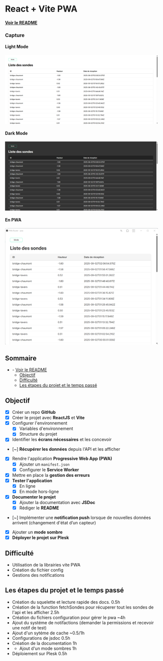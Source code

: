 # React + Vite PWA  <!-- omit in toc -->
#### [Voir le README](./README.md)
### Capture
#### Light Mode
![Light Mode](image.png)
#### Dark Mode
![Dark Mode](image-1.png)
#### En PWA
![pwa](image-2.png)
## Sommaire <!-- omit in toc -->
- [](#)
      - [Voir le README](#voir-le-readme)
  - [Objectif](#objectif)
  - [Difficulté](#difficulté)
  - [Les étapes du projet et le temps passé](#les-étapes-du-projet-et-le-temps-passé)



## Objectif
- [X] Créer un repo **GitHub**
- [X] Créer le projet avec **ReactJS** et **Vite**
- [X] Configurer l'environnement
    - [X] Variables d'environnement
    - [X] Structure du projet
- [x] Identifier les **écrans nécessaires** et les concevoir
- [~] **Récupérer les données** depuis l'API et les afficher
- [X] Rendre l'application **Progressive Web App (PWA)**
    - [X] Ajouter un `manifest.json`
    - [X] Configurer le **Service Worker**
- [X] Mettre en place la **gestion des erreurs**
- [X] **Tester l'application**
    - [X] En ligne
    - [X] En mode hors-ligne
- [X] **Documenter le projet**
    - [X] Ajouter la documentation avec **JSDoc**
    - [X] Rédiger le **README**
- [~] Implémenter une **notification push** lorsque de nouvelles données arrivent (changement d'état d’un capteur)
- [X] Ajouter un **mode sombre**
- [X] **Déployer le projet sur Plesk**
## Difficulté

- Utilisation de la librairies vite PWA
- Création du fichier config
- Gestions des notifications

## Les étapes du projet et le temps passé
- Création du squelette et lecture rapide des docs. 0.5h
- Création de la function fetchSondes pour récuperer tout les sondes
  de l'api et les afficher 2.5h
- Création du fichiers configuration pour gérer le pwa ~4h
- Ajout du systéme de notifactions (demander la permissions
  et recevoir une notif de test)
- Ajout d'un sytéme de cache ~0.5/1h
- Configurations de jsdoc 0.5h
- Création de la documentation 1h
- - Ajout d'un mode sombres 1h
- Déploiement sur Plesk 0.5h